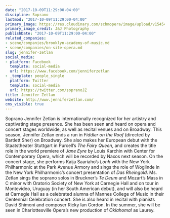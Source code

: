 ```yaml
---
date: "2017-10-09T11:29:00-04:00"
discipline: Soprano
lastmod: "2017-10-09T11:29:00-04:00"
primary_image: https://res.cloudinary.com/schmopera/image/upload/v1545409169/media/webhook-uploads/1507562923670/img_8952.jpg.jpg
primary_image_credit: J&J Photography
publishDate: "2017-10-09T11:29:00-04:00"
related_companies:
- scene/companies/brooklyn-academy-of-music.md
- scene/companies/on-site-opera.md
slug: jennifer-zetlan
social_media:
- platform: Facebook
  template: social-media
  url: https://www.facebook.com/jenniferzetlan
- _template: people_single
  platform: Twitter
  template: social-media
  url: https://twitter.com/sopranoJZ
title: Jennifer Zetlan
website: http://www.jenniferzetlan.com/
cms_visible: true
---
```


Soprano Jennifer Zetlan is internationally recognized for her artistry and captivating stage presence. She has been seen and heard on opera and concert stages worldwide, as well as recital venues and on Broadway. This season, Jennifer Zetlan ends a run in *Fiddler on the Roof* (directed by Bartlett Sher) on Broadway. She also makes her European debut with the Staatstheater Stuttgart in Purcell’s *The Fairy Queen*, and creates the title role in the world premiere of *Jane Eyre* by Louis Karchin with Center for Contemporary Opera, which will be recorded by Naxos next season. On the concert stage, she performs Kaija Saariaho’s *Lonh* with the New York Philharmonic at the Park Avenue Armory and sings the role of Woglinde in the New York Philharmonic’s concert presentation of *Das Rheingold*. Ms. Zetlan sings the soprano solos in Bruckner’s *Te Deum* and Mozart’s Mass in C minor with Oratorio Society of New York at Carnegie Hall and on tour in Montevideo, Uruguay (in her South American debut), and will also be heard at Carnegie Hall as a celebrated alumna of Mannes College of Music in their Centennial Celebration concert. She is also heard in recital with pianists David Shimoni and composer Ricky Ian Gordon. In the summer, she will be seen in Charlottesville Opera’s new production of *Oklahoma!* as Laurey.
